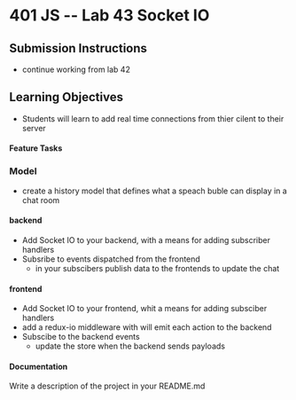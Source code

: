 401 JS --  Lab 43 Socket IO
===

## Submission Instructions
* continue working from lab 42
  
## Learning Objectives  
* Students will learn to add real time connections from thier cilent to their server

#### Feature Tasks  
### Model 
* create a history model that defines what a speach buble can display in a chat room

#### backend
* Add Socket IO to your backend, with a means for adding subscriber handlers 
* Subsribe to events dispatched from the frontend
  * in your subscibers publish data to the frontends to update the chat

#### frontend 
* Add Socket IO to your frontend, whit a means for adding subsciber handlers
* add a redux-io middleware with will emit each action to the backend
* Subscibe to the backend events
  * update the store when the backend sends payloads

####  Documentation  
Write a description of the project in your README.md
